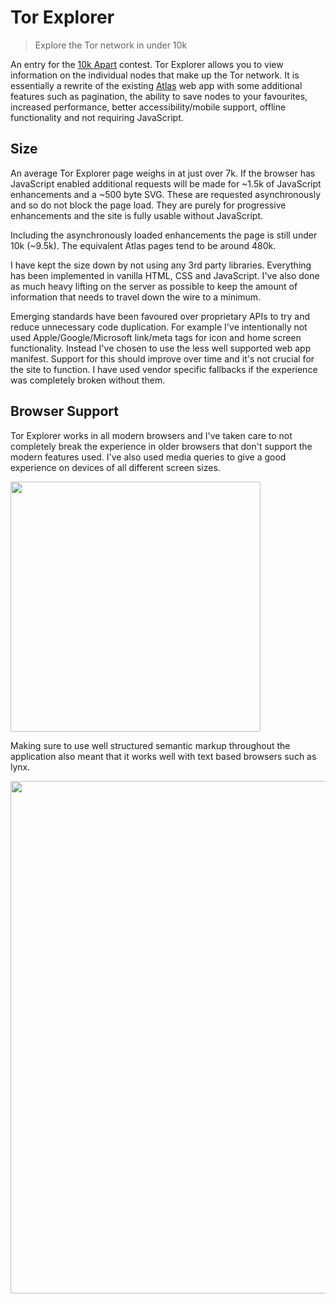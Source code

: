 # Tor Explorer

> Explore the Tor network in under 10k

An entry for the [10k Apart](https://a-k-apart.com/) contest. Tor Explorer allows you to view information on the individual nodes that make up the Tor network. It is essentially a rewrite of the existing [Atlas](https://atlas.torproject.org/) web app with some additional features such as pagination, the ability to save nodes to your favourites, increased performance, better accessibility/mobile support, offline functionality and not requiring JavaScript.

## Size

An average Tor Explorer page weighs in at just over 7k. If the browser has JavaScript enabled additional requests will be made for ~1.5k of JavaScript enhancements and a ~500 byte SVG. These are requested asynchronously and so do not block the page load. They are purely for progressive enhancements and the site is fully usable without JavaScript.

Including the asynchronously loaded enhancements the page is still under 10k (~9.5k). The equivalent Atlas pages tend to be around 480k.

I have kept the size down by not using any 3rd party libraries. Everything has been implemented in vanilla HTML, CSS and JavaScript. I've also done as much heavy lifting on the server as possible to keep the amount of information that needs to travel down the wire to a minimum.

Emerging standards have been favoured over proprietary APIs to try and reduce unnecessary code duplication. For example I've intentionally not used Apple/Google/Microsoft link/meta tags for icon and home screen functionality. Instead I've chosen to use the less well supported web app manifest. Support for this should improve over time and it's not crucial for the site to function. I have used vendor specific fallbacks if the experience was completely broken without them.

## Browser Support

Tor Explorer works in all modern browsers and I've taken care to not completely break the experience in older browsers that don't support the modern features used. I've also used media queries to give a good experience on devices of all different screen sizes.

<img width="400" src="https://i.imgur.com/OdoYz1V.png" />

Making sure to use well structured semantic markup throughout the application also meant that it works well with text based browsers such as lynx.

<img width="820" src="http://i.imgur.com/Q1OSXfc.png" />
